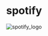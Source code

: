 # spotify
![spotify_logo](https://github.com/user-attachments/assets/b5930f43-82a5-4d00-a4e3-349ac8a2a67d)
